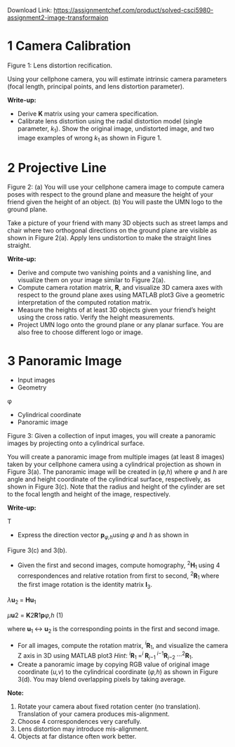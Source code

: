 Download Link: https://assignmentchef.com/product/solved-csci5980-assignment2-image-transformaion
<br>
<h1>1             Camera Calibration</h1>

Figure 1: Lens distortion recification.

Using your cellphone camera, you will estimate intrinsic camera parameters (focal length, principal points, and lens distortion parameter).

<strong>Write-up:</strong>

<ul>

 <li>Derive <strong>K </strong>matrix using your camera specification.</li>

 <li>Calibrate lens distortion using the radial distortion model (single parameter, <em>k</em><sub>1</sub>). Show the original image, undistorted image, and two image examples of wrong <em>k</em><sub>1 </sub>as shown in Figure 1.</li>

</ul>

<h1>2             Projective Line</h1>

Figure 2: (a) You will use your cellphone camera image to compute camera poses with respect to the ground plane and measure the height of your friend given the height of an object. (b) You will paste the UMN logo to the ground plane.

Take a picture of your friend with many 3D objects such as street lamps and chair where two orthogonal directions on the ground plane are visible as shown in Figure 2(a). Apply lens undistortion to make the straight lines straight.

<strong>Write-up:</strong>

<ul>

 <li>Derive and compute two vanishing points and a vanishing line, and visualize them on your image similar to Figure 2(a).</li>

 <li>Compute camera rotation matrix, <strong>R</strong>, and visualize 3D camera axes with respect to the ground plane axes using MATLAB plot3 Give a geometric interpretation of the computed rotation matrix.</li>

 <li>Measure the heights of at least 3D objects given your friend’s height using the cross ratio. Verify the height measurements.</li>

 <li>Project UMN logo onto the ground plane or any planar surface. You are also free to choose different logo or image.</li>

</ul>

<h1>3             Panoramic Image</h1>

<ul>

 <li>Input images</li>

 <li>Geometry</li>

</ul>

φ

<ul>

 <li>Cylindrical coordinate</li>

 <li>Panoramic image</li>

</ul>

Figure 3: Given a collection of input images, you will create a panoramic images by projecting onto a cylindrical surface.

You will create a panoramic image from multiple images (at least 8 images) taken by your cellphone camera using a cylindrical projection as shown in Figure 3(a). The panoramic image will be created in (<em>φ,h</em>) where <em>φ </em>and <em>h </em>are angle and height coordinate of the cylindrical surface, respectively, as shown in Figure 3(c). Note that the radius and height of the cylinder are set to the focal length and height of the image, respectively.

<strong>Write-up:</strong>

T

<ul>

 <li>Express the direction vector <strong>p</strong><em><sub>φ,h</sub></em>using <em>φ </em>and <em>h </em>as shown in</li>

</ul>

Figure 3(c) and 3(b).

<ul>

 <li>Given the first and second images, compute homography, <sup>2</sup><strong>H</strong><sub>1 </sub>using 4 correspondences and relative rotation from first to second, <sup>2</sup><strong>R</strong><sub>1 </sub>where the first image rotation is the identity matrix <strong>I</strong><sub>3</sub>.</li>

</ul>

<em>λ</em><strong>u</strong><sub>2 </sub>= <strong>Hu</strong><sub>1</sub>

<em>µ</em><strong>u</strong>2 = <strong>K</strong>2<strong>R</strong>1<strong>p</strong><em>φ,h                                                                                                                </em>(1)

where <strong>u</strong><sub>1 </sub>&#x2194; <strong>u</strong><sub>2 </sub>is the corresponding points in the first and second image.

<ul>

 <li>For all images, compute the rotation matrix, <em><sup>i</sup></em><strong>R</strong><sub>1</sub>, and visualize the camera Z axis in 3D using MATLAB plot3 <em>Hint</em>: <em><sup>i</sup></em><strong>R</strong><sub>1 </sub>=<em><sup>i </sup></em><strong>R</strong><em><sub>i</sub></em><sub>−1 </sub><em><sup>i</sup></em><sup>−1</sup><strong>R</strong><em><sub>i</sub></em><sub>−2 </sub>···<sup>2</sup><strong>R</strong><sub>1</sub>.</li>

 <li>Create a panoramic image by copying RGB value of original image coordinate (<em>u,v</em>) to the cylindrical coordinate (<em>φ,h</em>) as shown in Figure 3(d). You may blend overlapping pixels by taking average.</li>

</ul>

<strong>Note:</strong>

<ol>

 <li>Rotate your camera about fixed rotation center (no translation). Translation of your camera produces mis-alignment.</li>

 <li>Choose 4 correspondences very carefully.</li>

 <li>Lens distortion may introduce mis-alignment.</li>

 <li>Objects at far distance often work better.</li>

</ol>